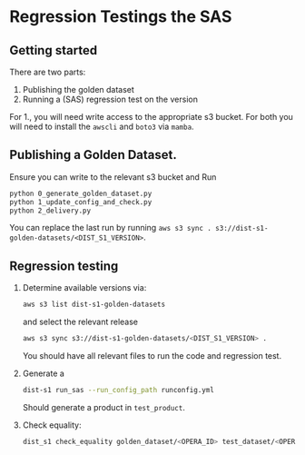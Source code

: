 # Regression Testings the SAS

## Getting started

There are two parts:

1. Publishing the golden dataset
2. Running a (SAS) regression test on the version

For 1., you will need write access to the appropriate s3 bucket.
For both you will need to install the `awscli` and `boto3` via `mamba`.


## Publishing a Golden Dataset.

Ensure you can write to the relevant s3 bucket and Run

```bash
python 0_generate_golden_dataset.py
python 1_update_config_and_check.py
python 2_delivery.py
```

You can replace the last run by running `aws s3 sync . s3://dist-s1-golden-datasets/<DIST_S1_VERSION>`.

## Regression testing

1. Determine available versions via:
    ```bash
    aws s3 list dist-s1-golden-datasets
    ```
    and select the relevant release
    ```bash
    aws s3 sync s3://dist-s1-golden-datasets/<DIST_S1_VERSION> .
    ```
    You should have all relevant files to run the code and regression test.

2. Generate a 
    ```bash
    dist-s1 run_sas --run_config_path runconfig.yml
    ```
    Should generate a product in `test_product`.
3. Check equality: 
    ```bash
    dist_s1 check_equality golden_dataset/<OPERA_ID> test_dataset/<OPERA_ID>
    ```
